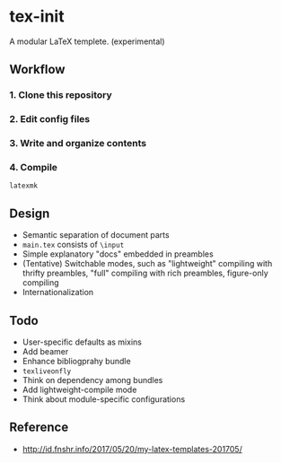 # tex-init

A modular LaTeX templete. (experimental)

## Workflow

### 1. Clone this repository

### 2. Edit config files

### 3. Write and organize contents

### 4. Compile

```
latexmk
```

## Design

* Semantic separation of document parts
* `main.tex` consists of `\input`
* Simple explanatory "docs" embedded in preambles
* (Tentative) Switchable modes, such as "lightweight" compiling with thrifty preambles, "full" compiling with rich preambles, figure-only compiling
* Internationalization

## Todo

* User-specific defaults as mixins
* Add beamer
* Enhance bibliogprahy bundle
* `texliveonfly`
* Think on dependency among bundles
* Add lightweight-compile mode
* Think about module-specific configurations

## Reference

* <http://id.fnshr.info/2017/05/20/my-latex-templates-201705/>
